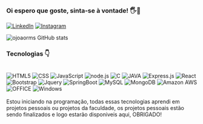 ### Oi espero que goste, sinta-se à vontade! 🖐️🥰

[![LinkedIn](https://img.shields.io/badge/LinkedIn-0077B5?style=for-the-badge&logo=linkedin&logoColor=white)](https://www.linkedin.com/in/jo%C3%A3o-ramos-017175240/) 
[![Instagram](https://img.shields.io/badge/Instagram-E4405F?style=for-the-badge&logo=instagram&logoColor=white)](https://www.instagram.com/ojoaorms/) 

![ojoaorms GitHub stats](https://github-readme-stats.vercel.app/api?username=ojoaorms&show_icons=true&theme=tokyonight)

### Tecnologias 👇

<div style="display: inline_block"><br>
    <img aling="center" alt="HTML5" src="https://img.shields.io/badge/HTML5-E34F26?style=for-the-badge&logo=html5&logoColor=white">
    <img aling="center" alt="CSS" src="https://img.shields.io/badge/CSS3-1572B6?style=for-the-badge&logo=css3&logoColor=white">
    <img aling="center" alt="JavaScript" src="https://img.shields.io/badge/JavaScript-323330?style=for-the-badge&logo=javascript&logoColor=F7DF1E">
    <img aling="center" alt="node.js" src="https://img.shields.io/badge/Node.js-43853D?style=for-the-badge&logo=node.js&logoColor=white">
    <img aling="center" alt="C" src="https://img.shields.io/badge/C-00599C?style=for-the-badge&logo=c&logoColor=white">
    <img aling="center" alt="JAVA" src="https://img.shields.io/badge/Java-ED8B00?style=for-the-badge&logo=openjdk&logoColor=white">
    <img aling="center" alt="Express.js" src="https://img.shields.io/badge/Express.js-404D59?style=for-the-badge">
    <img aling="center" alt="React" src="https://img.shields.io/badge/React-20232A?style=for-the-badge&logo=react&logoColor=61DAFB">
    <img aling="center" alt="Bootstrap" src="https://img.shields.io/badge/Bootstrap-563D7C?style=for-the-badge&logo=bootstrap&logoColor=white">
    <img aling="center" alt="Jquery" src="https://img.shields.io/badge/jQuery-0769AD?style=for-the-badge&logo=jquery&logoColor=white">
     <img aling="center" alt="SpringBoot" src="https://img.shields.io/badge/Spring-6DB33F?style=for-the-badge&logo=spring&logoColor=white">
     <img aling="center" alt="MySQL" src="https://img.shields.io/badge/MySQL-00000F?style=for-the-badge&logo=mysql&logoColor=white">
     <img aling="center" alt="MongoDB" src="https://img.shields.io/badge/MongoDB-4EA94B?style=for-the-badge&logo=mongodb&logoColor=white">
     <img aling="center" alt="Amazon AWS" src="https://img.shields.io/badge/Amazon_AWS-232F3E?style=for-the-badge&logo=amazon-aws&logoColor=white">
     <img aling="center" alt="OFFICE" src="https://img.shields.io/badge/Microsoft_Office-D83B01?style=for-the-badge&logo=microsoft-office&logoColor=white">
      <img aling="center" alt="Windows" src="https://img.shields.io/badge/Windows-0078D6?style=for-the-badge&logo=windows&logoColor=white">

</div>
<br>
Estou iniciando na programação, todas essas tecnologias aprendi em projetos pessoais ou projetos da faculdade, os projetos pessoais estão sendo finalizados e logo estarão disponiveis aqui, OBRIGADO!
